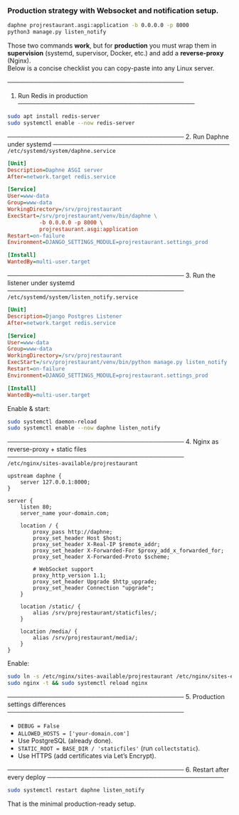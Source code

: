 ### Production strategy with Websocket and notification setup.

```bash
daphne projrestaurant.asgi:application -b 0.0.0.0 -p 8000
python3 manage.py listen_notify
```

Those two commands **work**, but for **production** you must wrap them in **supervision** (systemd, supervisor, Docker, etc.) and add a **reverse-proxy** (Nginx).  
Below is a concise checklist you can copy-paste into any Linux server.

────────────────────────────────────────
1. Run Redis in production
────────────────────────────────────────
```bash
sudo apt install redis-server
sudo systemctl enable --now redis-server
```

────────────────────────────────────────
2. Run Daphne under systemd
────────────────────────────────────────
`/etc/systemd/system/daphne.service`

```ini
[Unit]
Description=Daphne ASGI server
After=network.target redis.service

[Service]
User=www-data
Group=www-data
WorkingDirectory=/srv/projrestaurant
ExecStart=/srv/projrestaurant/venv/bin/daphne \
          -b 0.0.0.0 -p 8000 \
          projrestaurant.asgi:application
Restart=on-failure
Environment=DJANGO_SETTINGS_MODULE=projrestaurant.settings_prod

[Install]
WantedBy=multi-user.target
```

────────────────────────────────────────
3. Run the listener under systemd
────────────────────────────────────────
`/etc/systemd/system/listen_notify.service`

```ini
[Unit]
Description=Django Postgres Listener
After=network.target redis.service

[Service]
User=www-data
Group=www-data
WorkingDirectory=/srv/projrestaurant
ExecStart=/srv/projrestaurant/venv/bin/python manage.py listen_notify
Restart=on-failure
Environment=DJANGO_SETTINGS_MODULE=projrestaurant.settings_prod

[Install]
WantedBy=multi-user.target
```

Enable & start:

```bash
sudo systemctl daemon-reload
sudo systemctl enable --now daphne listen_notify
```

────────────────────────────────────────
4. Nginx as reverse-proxy + static files
────────────────────────────────────────
`/etc/nginx/sites-available/projrestaurant`

```nginx
upstream daphne {
    server 127.0.0.1:8000;
}

server {
    listen 80;
    server_name your-domain.com;

    location / {
        proxy_pass http://daphne;
        proxy_set_header Host $host;
        proxy_set_header X-Real-IP $remote_addr;
        proxy_set_header X-Forwarded-For $proxy_add_x_forwarded_for;
        proxy_set_header X-Forwarded-Proto $scheme;

        # WebSocket support
        proxy_http_version 1.1;
        proxy_set_header Upgrade $http_upgrade;
        proxy_set_header Connection "upgrade";
    }

    location /static/ {
        alias /srv/projrestaurant/staticfiles/;
    }

    location /media/ {
        alias /srv/projrestaurant/media/;
    }
}
```

Enable:

```bash
sudo ln -s /etc/nginx/sites-available/projrestaurant /etc/nginx/sites-enabled/
sudo nginx -t && sudo systemctl reload nginx
```

────────────────────────────────────────
5. Production settings differences
────────────────────────────────────────
- `DEBUG = False`  
- `ALLOWED_HOSTS = ['your-domain.com']`  
- Use PostgreSQL (already done).  
- `STATIC_ROOT = BASE_DIR / 'staticfiles'` (run `collectstatic`).  
- Use HTTPS (add certificates via Let’s Encrypt).

────────────────────────────────────────
6. Restart after every deploy
────────────────────────────────────────
```bash
sudo systemctl restart daphne listen_notify
```

That is the minimal production-ready setup.